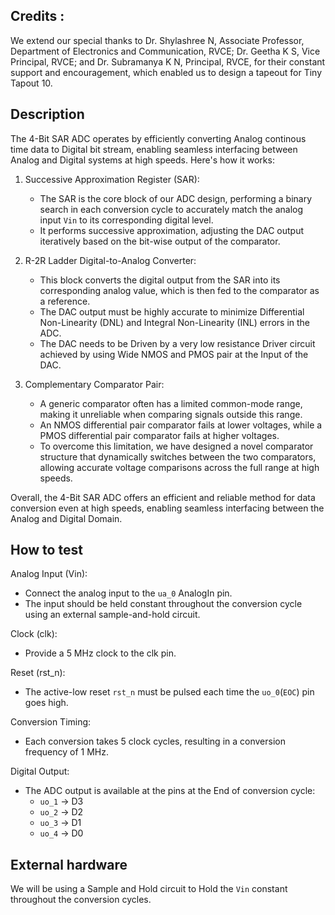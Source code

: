 <!---

This file is used to generate your project datasheet. Please fill in the information below and delete any unused
sections.

You can also include images in this folder and reference them in the markdown. Each image must be less than
512 kb in size, and the combined size of all images must be less than 1 MB.
-->

## Credits :
 We extend our special thanks to Dr. Shylashree N, Associate Professor, Department of Electronics and Communication, RVCE; Dr. Geetha K S, Vice Principal, RVCE; and Dr. Subramanya K N, Principal, RVCE, for their constant support and encouragement, which enabled us to design a tapeout for Tiny Tapout 10.


## Description

The 4-Bit SAR ADC operates by efficiently converting Analog continous time data to Digital bit stream, enabling seamless interfacing between Analog and Digital systems at high speeds. Here's how it works:

1. Successive Approximation Register (SAR):
   - The SAR is the core block of our ADC design, performing a binary search in each conversion cycle to accurately match the analog input `Vin` to its corresponding digital level.
   - It performs successive approximation, adjusting the DAC output iteratively based on the bit-wise output of the comparator.

2. R-2R Ladder Digital-to-Analog Converter:
   - This block converts the digital output from the SAR into its corresponding analog value, which is then fed to the comparator as a reference.
   - The DAC output must be highly accurate to minimize Differential Non-Linearity (DNL) and Integral Non-Linearity (INL) errors in the ADC.
   - The DAC needs to be Driven by a very low resistance Driver circuit achieved by using Wide NMOS and PMOS pair at the Input of the DAC.

3. Complementary Comparator Pair:
   - A generic comparator often has a limited common-mode range, making it unreliable when comparing signals outside this range.
   - An NMOS differential pair comparator fails at lower voltages, while a PMOS differential pair comparator fails at higher voltages.
   - To overcome this limitation, we have designed a novel comparator structure that dynamically switches between the two comparators, allowing accurate voltage comparisons across the full range at high speeds.

Overall, the 4-Bit SAR ADC offers an efficient and reliable method for data conversion even at high speeds, enabling seamless interfacing between the Analog and Digital Domain.

## How to test

Analog Input (Vin):
   - Connect the analog input to the `ua_0` AnalogIn pin.
   - The input should be held constant throughout the conversion cycle using an external sample-and-hold circuit.
   
Clock (clk):
   - Provide a 5 MHz clock to the clk pin.

Reset (rst_n):
   - The active-low reset `rst_n` must be pulsed each time the `uo_0`(`EOC`) pin goes high.
     
Conversion Timing:
   - Each conversion takes 5 clock cycles, resulting in a conversion frequency of 1 MHz.
     
Digital Output:
   - The ADC output is available at the pins at the End of conversion cycle:
        - `uo_1` → D3
        - `uo_2` → D2
        - `uo_3` → D1
        - `uo_4` → D0

## External hardware

We will be using a Sample and Hold circuit to Hold the `Vin` constant throughout the conversion cycles.
